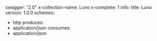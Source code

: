 swagger: "2.0"
x-collection-name: Luno
x-complete: 1
info:
  title: Luno
  version: 1.0.0
schemes:
- http
produces:
- application/json
consumes:
- application/json